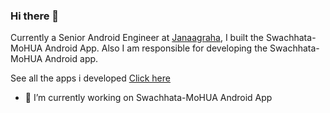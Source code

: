 ### Hi there 👋

Currently a Senior Android Engineer at [Janaagraha](https://www.janaagraha.org/i-change-my-city/), I built the Swachhata-MoHUA Android App. Also I am responsible for developing the Swachhata-MoHUA Android app.

See all the apps i developed [Click here](https://play.google.com/store/apps/developer?id=Janaagraha)

- 🔭 I’m currently working on Swachhata-MoHUA Android App

<!--- 
- 👯 I’m looking to collaborate on ...
- 🤔 I’m looking for help with ...
- 💬 Ask me about ...
- 📫 How to reach me: ...
- 😄 Pronouns: ...
- ⚡ Fun fact: ...

--->
